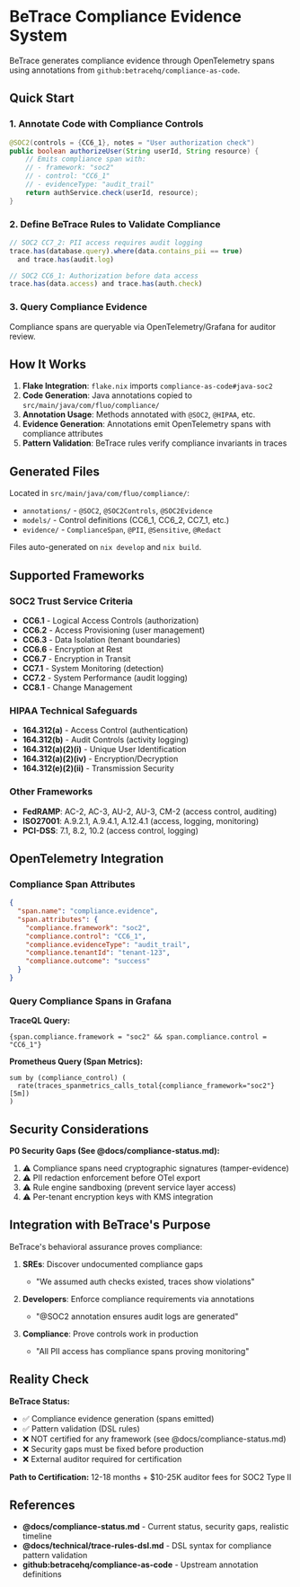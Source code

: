 # BeTrace Compliance Evidence System

BeTrace generates compliance evidence through OpenTelemetry spans using annotations from `github:betracehq/compliance-as-code`.

## Quick Start

### 1. Annotate Code with Compliance Controls

```java
@SOC2(controls = {CC6_1}, notes = "User authorization check")
public boolean authorizeUser(String userId, String resource) {
    // Emits compliance span with:
    // - framework: "soc2"
    // - control: "CC6_1"
    // - evidenceType: "audit_trail"
    return authService.check(userId, resource);
}
```

### 2. Define BeTrace Rules to Validate Compliance

```javascript
// SOC2 CC7_2: PII access requires audit logging
trace.has(database.query).where(data.contains_pii == true)
  and trace.has(audit.log)

// SOC2 CC6_1: Authorization before data access
trace.has(data.access) and trace.has(auth.check)
```

### 3. Query Compliance Evidence

Compliance spans are queryable via OpenTelemetry/Grafana for auditor review.

## How It Works

1. **Flake Integration**: `flake.nix` imports `compliance-as-code#java-soc2`
2. **Code Generation**: Java annotations copied to `src/main/java/com/fluo/compliance/`
3. **Annotation Usage**: Methods annotated with `@SOC2`, `@HIPAA`, etc.
4. **Evidence Generation**: Annotations emit OpenTelemetry spans with compliance attributes
5. **Pattern Validation**: BeTrace rules verify compliance invariants in traces

## Generated Files

Located in `src/main/java/com/fluo/compliance/`:
- `annotations/` - `@SOC2`, `@SOC2Controls`, `@SOC2Evidence`
- `models/` - Control definitions (CC6_1, CC6_2, CC7_1, etc.)
- `evidence/` - `ComplianceSpan`, `@PII`, `@Sensitive`, `@Redact`

Files auto-generated on `nix develop` and `nix build`.

## Supported Frameworks

### SOC2 Trust Service Criteria
- **CC6.1** - Logical Access Controls (authorization)
- **CC6.2** - Access Provisioning (user management)
- **CC6.3** - Data Isolation (tenant boundaries)
- **CC6.6** - Encryption at Rest
- **CC6.7** - Encryption in Transit
- **CC7.1** - System Monitoring (detection)
- **CC7.2** - System Performance (audit logging)
- **CC8.1** - Change Management

### HIPAA Technical Safeguards
- **164.312(a)** - Access Control (authentication)
- **164.312(b)** - Audit Controls (activity logging)
- **164.312(a)(2)(i)** - Unique User Identification
- **164.312(a)(2)(iv)** - Encryption/Decryption
- **164.312(e)(2)(ii)** - Transmission Security

### Other Frameworks
- **FedRAMP**: AC-2, AC-3, AU-2, AU-3, CM-2 (access control, auditing)
- **ISO27001**: A.9.2.1, A.9.4.1, A.12.4.1 (access, logging, monitoring)
- **PCI-DSS**: 7.1, 8.2, 10.2 (access control, logging)

## OpenTelemetry Integration

### Compliance Span Attributes

```json
{
  "span.name": "compliance.evidence",
  "span.attributes": {
    "compliance.framework": "soc2",
    "compliance.control": "CC6_1",
    "compliance.evidenceType": "audit_trail",
    "compliance.tenantId": "tenant-123",
    "compliance.outcome": "success"
  }
}
```

### Query Compliance Spans in Grafana

**TraceQL Query:**
```
{span.compliance.framework = "soc2" && span.compliance.control = "CC6_1"}
```

**Prometheus Query (Span Metrics):**
```
sum by (compliance_control) (
  rate(traces_spanmetrics_calls_total{compliance_framework="soc2"}[5m])
)
```

## Security Considerations

**P0 Security Gaps (See @docs/compliance-status.md):**
1. ⚠️ Compliance spans need cryptographic signatures (tamper-evidence)
2. ⚠️ PII redaction enforcement before OTel export
3. ⚠️ Rule engine sandboxing (prevent service layer access)
4. ⚠️ Per-tenant encryption keys with KMS integration

## Integration with BeTrace's Purpose

BeTrace's behavioral assurance proves compliance:

1. **SREs**: Discover undocumented compliance gaps
   - "We assumed auth checks existed, traces show violations"

2. **Developers**: Enforce compliance requirements via annotations
   - "@SOC2 annotation ensures audit logs are generated"

3. **Compliance**: Prove controls work in production
   - "All PII access has compliance spans proving monitoring"

## Reality Check

**BeTrace Status:**
- ✅ Compliance evidence generation (spans emitted)
- ✅ Pattern validation (DSL rules)
- ❌ NOT certified for any framework (see @docs/compliance-status.md)
- ❌ Security gaps must be fixed before production
- ❌ External auditor required for certification

**Path to Certification:** 12-18 months + $10-25K auditor fees for SOC2 Type II

## References

- **@docs/compliance-status.md** - Current status, security gaps, realistic timeline
- **@docs/technical/trace-rules-dsl.md** - DSL syntax for compliance pattern validation
- **github:betracehq/compliance-as-code** - Upstream annotation definitions

